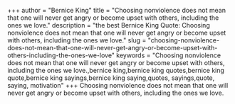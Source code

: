 +++
author = "Bernice King"
title = "Choosing nonviolence does not mean that one will never get angry or become upset with others, including the ones we love."
description = "the best Bernice King Quote: Choosing nonviolence does not mean that one will never get angry or become upset with others, including the ones we love."
slug = "choosing-nonviolence-does-not-mean-that-one-will-never-get-angry-or-become-upset-with-others-including-the-ones-we-love"
keywords = "Choosing nonviolence does not mean that one will never get angry or become upset with others, including the ones we love.,bernice king,bernice king quotes,bernice king quote,bernice king sayings,bernice king saying,quotes, sayings,quote, saying, motivation"
+++
Choosing nonviolence does not mean that one will never get angry or become upset with others, including the ones we love.
